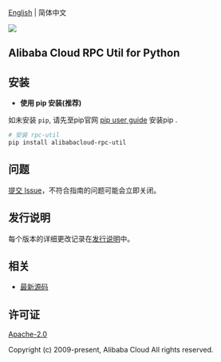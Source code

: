 [English](README.md) | 简体中文

![](https://aliyunsdk-pages.alicdn.com/icons/AlibabaCloud.svg)

## Alibaba Cloud RPC Util for Python


## 安装

- **使用 pip 安装(推荐)**

如未安装 `pip`, 请先至pip官网 [pip user guide](https://pip.pypa.io/en/stable/installing/ "pip User Guide") 安装pip .

```bash
# 安装 rpc-util
pip install alibabacloud-rpc-util
```

## 问题
[提交 Issue](https://github.com/aliyun/alibabacloud-rpc-util-sdk/issues/new)，不符合指南的问题可能会立即关闭。

## 发行说明
每个版本的详细更改记录在[发行说明](./ChangeLog.md)中。

## 相关
* [最新源码](https://github.com/aliyun/alibabacloud-rpc-util-sdk/tree/master/python)

## 许可证
[Apache-2.0](http://www.apache.org/licenses/LICENSE-2.0)

Copyright (c) 2009-present, Alibaba Cloud All rights reserved.

